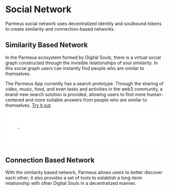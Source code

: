 # Social Network

Parmeus social network uses decentralized identity and soulbound tokens to create similarity and connection-based networks. 

## Similarity Based Network
In the Parmeus ecosystem formed by Digital Souls, there is a virtual social graph constructed through the invisible relationships of soul similarity. In this social graph users can instantly find people who are similar to themselves. 

The Parmeus App currently has a search prototype. Through the sharing of video, music, food, and even tasks and activities in the web3 community, a brand-new search solution is provided, allowing users to find more human-centered and more suitable answers from people who are similar to themselves. [Try it out](https://demo.parmeus.com/lifeSearch?category=web3_task).

![Search Flow](imgs/sn-search-flow.gif)

## Connection Based Network
With the similarity based network, Parmeus allows users to better discover each other; it also provides a set of tools to establish a long-term relationship with other Digital Souls in a decentralized manner.
